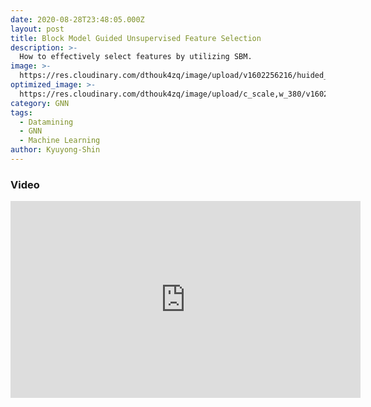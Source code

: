 ```yaml
---
date: 2020-08-28T23:48:05.000Z
layout: post
title: Block Model Guided Unsupervised Feature Selection
description: >-
  How to effectively select features by utilizing SBM.
image: >-
  https://res.cloudinary.com/dthouk4zq/image/upload/v1602256216/huided_fp64ax.png
optimized_image: >-
  https://res.cloudinary.com/dthouk4zq/image/upload/c_scale,w_380/v1602256216/huided_fp64ax.png
category: GNN
tags:
  - Datamining
  - GNN
  - Machine Learning
author: Kyuyong-Shin
---
```


### Video
<iframe width="560" height="315" src="https://www.youtube.com/embed/8LrjRoCR1kI" frameborder="0" allow="accelerometer; autoplay; clipboard-write; encrypted-media; gyroscope; picture-in-picture" allowfullscreen></iframe>